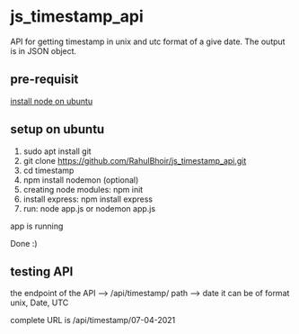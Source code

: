 # js_timestamp_api

API for getting timestamp in unix and utc format of a give date. The output is in JSON object.

## pre-requisit

[install node on ubuntu](https://www.digitalocean.com/community/tutorials/how-to-install-node-js-on-ubuntu-18-04)

## setup on ubuntu

1. sudo apt install git
2. git clone https://github.com/RahulBhoir/js_timestamp_api.git
3. cd timestamp
4. npm install nodemon (optional)
5. creating node modules: npm init
6. install express: npm install express
7. run: node app.js or nodemon app.js

app is running

Done :)

## testing API

the endpoint of the API --> /api/timestamp/
path --> date it can be of format unix, Date, UTC

complete URL is /api/timestamp/07-04-2021
